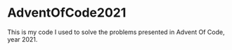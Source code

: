 # AdventOfCode2021
This is my code I used to solve the problems presented in Advent Of Code, year 2021.
